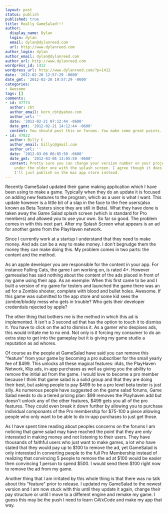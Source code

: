 ```yaml
---
layout: post
status: publish
published: true
title: Really GameSalad!!!
author:
  display_name: Dylan
  login: dylan
  email: dylan@dylanreed.com
  url: http://www.dylanreed.com
author_login: dylan
author_email: dylan@dylanreed.com
author_url: http://www.dylanreed.com
wordpress_id: 1412
wordpress_url: http://www.dylanreed.com/?p=1412
date: '2012-02-20 12:57:29 -0600'
date_gmt: '2012-02-20 19:57:29 -0600'
categories:
- Awesome
tags: []
comments:
- id: 47774
  author: cbt
  author_email: korn_cbt@yahoo.com
  author_url: ''
  date: '2012-02-21 07:12:44 -0600'
  date_gmt: '2012-02-21 14:12:44 -0600'
  content: You should post this on forums. You make some great points.
- id: 47822
  author: Billy C
  author_email: billyc@gmail.com
  author_url: ''
  date: '2012-03-06 06:05:50 -0600'
  date_gmt: '2012-03-06 13:05:50 -0600'
  content: Pretty sure you can change your version number on your project and publish
    under the older one with the splash screen. I agree though it does suck. I think
    I'll just publish on the mac app store instead.
---
```

<p>Recently GameSalad updated their game making application which I have been using to make a game. Typically when they do an update it is focused on adding new features to the program, which as a user is what I want. This update however is a little bit of a slap in the face to the free users(also known as Beta Testers since they are still in Beta). What they have done is taken away the Game Salad splash screen (which is standard for Pro members) and allowed you to use your own. So far so good. The problem comes in with this next part. After my Splash Screen what appears is an ad for another game from the PlayHaven network.</p>
<p>Since I currently work at a startup I understand that they need to make money. And ads can be a way to make money. I don't begrudge them the money they can make doing this. My problem comes in two parts: the content and the method.</p>
<p>As an apple developer you are responsible for the content in your app. For instance Falling Cats, the game I am working on, is rated 4+. However gamesalad has said nothing about the content of the ads placed in front of my game using their app. As an exemple: When this first came to be and I built a version of my game for testers and launched the game there was an ad for a Zombie shooter, complete with blood and bullet holes. Awesome. If this game was submitted to the app store and some kid sees the zombie/bloddy mess who gets in trouble? Who gets their developer credentials rejected by apple?</p>
<p>The other thing that bothers me is the method in which this ad is implemented. It isn't a 3 second ad that has the option to touch it to dismiss it. You have to click on the ad to dismiss it. As a gamer who&nbsp;despises&nbsp;ads, this would irritate me to no end. Not only is it forcing my consumer to do an extra step to get into the gameplay but it is giving my game studio a reputation as ad whores.</p>
<p>Of course as the people at GameSalad have said you can remove this "feature" from your game by becoming a pro subscriber for the small yearly fee of $499. This unlocks all these magical features: iAds, the PlayHaven Network, Klip ads, in-app purchases as well as giving you the ability to remove the initial ad from the game. I would love to become a pro member because I think that game salad is a solid group and that they are doing their best, but asking people to pay $499 to be a pro level beta tester is just silly. As numerous people have suggested on the game salad forums, Game Salad needs to do a tiered pricing plan: $99 removes the Playhaven add but doesn't unlock any of the other features, $499 gets you all of the pro features. They could even break it down further by allowing you to purchase individual componants of the Pro membership for $75-100 a piece allowing people who only want to be able to do in-app purchases to just get those.</p>
<p>As I have spent time reading about peoples concerns on the forums I am noticing that game salad may have reached the point that they are only interested in making money and not listening to their users. They have thousands of faithful users who just want to make games, a lot who have stated that they would pay up to $100 to remove the ad, yet GameSalad is only interested in converting people to the full Pro Membership instead of realizing that convincing 5 people to remove the ad at $100 would be easier then convincing 1 person to spend $500. I would send them $100 right now to remove the ad from my game.</p>
<p>Another thing that I am irritated by this whole thing is that there was no talk about this "feature" prior to release. I updated my GameSalad to the newest version and I am now stuck with this until they update it again, change their pay structure or until I move to a different engine and remake my game. I guess this may be the push I need to learn C#/xCode and make my app that way.</p>
